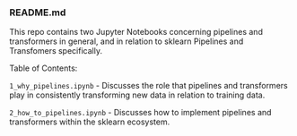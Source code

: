 ### README.md

This repo contains two Jupyter Notebooks concerning pipelines and transformers in general, and in relation to sklearn Pipelines and Transfomers specifically.

Table of Contents:

`1_why_pipelines.ipynb` - Discusses the role that pipelines and transformers play in consistently transforming new data in relation to training data.

`2_how_to_pipelines.ipynb` - Discusses how to implement pipelines and transformers within the sklearn ecosystem.